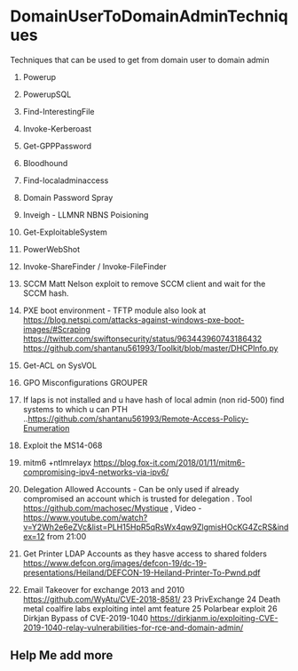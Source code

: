 # DomainUserToDomainAdminTechniques
Techniques that can be used to get from domain user to domain admin

1. Powerup
2. PowerupSQL
3. Find-InterestingFile
4. Invoke-Kerberoast
5. Get-GPPPassword
6. Bloodhound
7. Find-localadminaccess
8. Domain Password Spray
9. Inveigh - LLMNR NBNS Poisioning 
10. Get-ExploitableSystem
11. PowerWebShot 
12. Invoke-ShareFinder / Invoke-FileFinder
13. SCCM Matt Nelson exploit to remove SCCM client and wait for the SCCM hash.
14. PXE boot environment - TFTP module also look at https://blog.netspi.com/attacks-against-windows-pxe-boot-images/#Scraping  https://twitter.com/swiftonsecurity/status/963443960743186432 https://github.com/shantanu561993/Toolkit/blob/master/DHCPInfo.py
15. Get-ACL on SysVOL
16. GPO Misconfigurations GROUPER 
17. If laps is not installed and u have hash of local admin (non rid-500) find systems to which u can PTH ..https://github.com/shantanu561993/Remote-Access-Policy-Enumeration
18. Exploit the MS14-068 
19. mitm6 +ntlmrelayx https://blog.fox-it.com/2018/01/11/mitm6-compromising-ipv4-networks-via-ipv6/
20. Delegation Allowed Accounts - Can be only used if already compromised an account which is trusted for delegation . Tool https://github.com/machosec/Mystique , Video - https://www.youtube.com/watch?v=Y2Wh2e6eZVc&list=PLH15HpR5qRsWx4qw9ZlgmisHOcKG4ZcRS&index=12 from 21:00 

21. Get Printer LDAP Accounts as they hasve access to shared folders https://www.defcon.org/images/defcon-19/dc-19-presentations/Heiland/DEFCON-19-Heiland-Printer-To-Pwnd.pdf 

22. Email Takeover for exchange 2013 and 2010 https://github.com/WyAtu/CVE-2018-8581/
23 PrivExchange 
24 Death metal coalfire labs exploiting intel amt feature
25 Polarbear exploit 
26 Dirkjan Bypass of  CVE-2019-1040 https://dirkjanm.io/exploiting-CVE-2019-1040-relay-vulnerabilities-for-rce-and-domain-admin/
## Help Me add more
